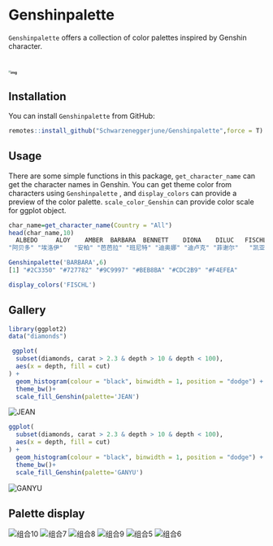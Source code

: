 # Genshinpalette

`Genshinpalette` offers a collection of  color palettes inspired by Genshin character.

# <img src="https://img.139y.com/m00/e7/6e/e8d93cb89fad7acfd6bdfd3e67bc54c6.jpg" alt="img" style="zoom: 25%;" />

## Installation

You can install `Genshinpalette` from GitHub:

```R
remotes::install_github("Schwarzeneggerjune/Genshinpalette",force = T)
```

## Usage

There are some simple  functions in this package, `get_character_name` can get the character names in Genshin. You can get theme color from characters using `Genshinpalette` , and `display_colors` can provide a preview of the color palette. `scale_color_Genshin` can provide color scale for ggplot object.

```R
char_name=get_character_name(Country = "All")
head(char_name,10)
  ALBEDO     ALOY    AMBER  BARBARA  BENNETT    DIONA    DILUC   FISCHL    KAEYA     KLEE 
"阿贝多" "埃洛伊"   "安柏" "芭芭拉" "班尼特" "迪奥娜" "迪卢克" "菲谢尔"   "凯亚"   "可莉" 

Genshinpalette('BARBARA',6)
[1] "#2C3350" "#727782" "#9C9997" "#BEB8BA" "#CDC2B9" "#F4EFEA"

display_colors('FISCHL')

```


## Gallery

```R
library(ggplot2)
data("diamonds")

 ggplot(
  subset(diamonds, carat > 2.3 & depth > 10 & depth < 100),
  aes(x = depth, fill = cut)
) +
  geom_histogram(colour = "black", binwidth = 1, position = "dodge") +
  theme_bw()+
  scale_fill_Genshin(palette='JEAN')
```

![JEAN](https://user-images.githubusercontent.com/102496771/216555468-682f7e17-e91f-4e56-a472-a15d0bafbefd.png)




```R
ggplot(
  subset(diamonds, carat > 2.3 & depth > 10 & depth < 100),
  aes(x = depth, fill = cut)
) +
  geom_histogram(colour = "black", binwidth = 1, position = "dodge") +
  theme_bw()+
  scale_fill_Genshin(palette='GANYU')
```
![GANYU](https://user-images.githubusercontent.com/102496771/216555533-de4edc6d-c58e-4635-a029-1175dae0ac6a.png)


## Palette display

![组合10](https://user-images.githubusercontent.com/102496771/216555571-c0c134db-4982-42c5-b2ce-42a84b79a32f.png)
![组合7](https://user-images.githubusercontent.com/102496771/216555636-c34656f8-a368-4b9a-93c4-cbc24bab1467.jpg)
![组合8](https://user-images.githubusercontent.com/102496771/216555646-e5646630-a3a2-41c5-9d8e-676328b2f6eb.jpg)
![组合9](https://user-images.githubusercontent.com/102496771/216555650-4f5ac18e-7a06-4b04-b90e-47d967c516a5.jpg)
![组合5](https://user-images.githubusercontent.com/102496771/216555652-919a555d-d9a6-4e33-b4ca-d47eb0ecd281.jpg)
![组合6](https://user-images.githubusercontent.com/102496771/216555656-8868ac8a-3884-4b70-b1df-ff8acef23ed6.jpg)


